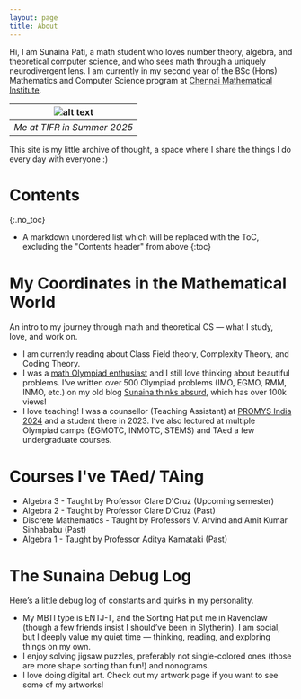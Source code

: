 ```yaml
---
layout: page
title: About
---
```

Hi, I am Sunaina Pati, a math student who loves number theory, algebra, and theoretical computer science, and who sees math through a uniquely neurodivergent lens. I am currently in my second year of the BSc (Hons) Mathematics and Computer Science program at [Chennai Mathematical Institute](https://www.cmi.ac.in/). 

|![alt text](https://sunainapati.github.io/assets/IMG_20250515_185524.jpg) |
|:--:| 
| *Me at TIFR in Summer 2025* |


This site is my little archive of thought, a space where I share the things I do every day with everyone :) 

# Contents
{:.no_toc}

* A markdown unordered list which will be replaced with the ToC, excluding the "Contents header" from above
{:toc}


# My Coordinates in the Mathematical World
An intro to my journey through math and theoretical CS — what I study, love, and work on.
- I am currently reading about Class Field theory, Complexity Theory, and Coding Theory.
- I was a [math Olympiad enthusiast](https://www.egmo.org/people/person2282/)  and I still love thinking about beautiful problems. I’ve written over 500 Olympiad problems (IMO, EGMO, RMM, INMO, etc.) on my old blog [Sunaina thinks absurd](https://sunainalovesmath.blogspot.com/), which has over 100k views!
- I love teaching! I was a counsellor (Teaching Assistant) at [PROMYS India 2024](https://promys-india.org/) and a student there in 2023. I’ve also lectured at multiple Olympiad camps (EGMOTC, INMOTC, STEMS) and TAed a few undergraduate courses.

# Courses I've TAed/ TAing
- Algebra 3 - Taught by Professor Clare D'Cruz (Upcoming semester)
- Algebra 2 - Taught by Professor Clare D'Cruz (Past)
- Discrete Mathematics - Taught by Professors V. Arvind and Amit Kumar Sinhababu (Past)
- Algebra 1 - Taught by Professor Aditya Karnataki (Past)


# The Sunaina Debug Log
Here’s a little debug log of constants and quirks in my personality.
- My MBTI type is ENTJ-T, and the Sorting Hat put me in Ravenclaw (though a few friends insist I should’ve been in Slytherin). I am social, but I deeply value my quiet time — thinking, reading, and exploring things on my own.
- I enjoy solving jigsaw puzzles, preferably not single-colored ones (those are more shape sorting than fun!) and nonograms.
- I love doing digital art. Check out my artwork page if you want to see some of my artworks!





